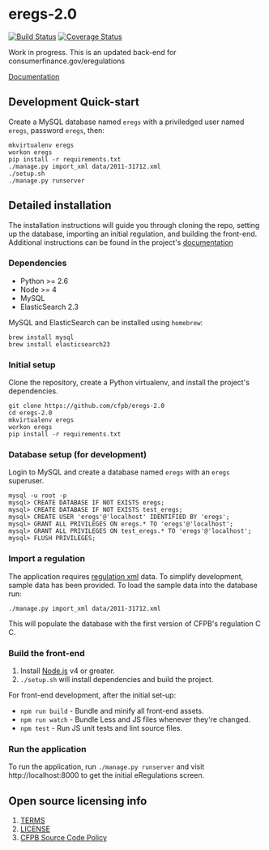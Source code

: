 # eregs-2.0

[![Build Status](https://travis-ci.org/cfpb/eregs-2.0.svg?branch=master)](https://travis-ci.org/cfpb/eregs-2.0)
[![Coverage Status](https://coveralls.io/repos/github/cfpb/eregs-2.0/badge.svg?branch=master)](https://coveralls.io/github/cfpb/eregs-2.0?branch=master)

Work in progress. This is an updated back-end for consumerfinance.gov/eregulations

[Documentation](https://cfpb.github.io/eregs-2.0/)

## Development Quick-start

Create a MySQL database named `eregs` with a priviledged user named `eregs`, password `eregs`, then:

```
mkvirtualenv eregs
workon eregs
pip install -r requirements.txt
./manage.py import_xml data/2011-31712.xml
./setup.sh
./manage.py runserver
```


## Detailed installation

The installation instructions will guide you through cloning the repo, setting up the database, importing an initial regulation, and building the front-end. Additional instructions can be found in the project's [documentation](https://cfpb.github.io/eregs-2.0/)

### Dependencies

- Python >= 2.6
- Node >= 4
- MySQL
- ElasticSearch 2.3

MySQL and ElasticSearch can be installed using `homebrew`:

```
brew install mysql
brew install elasticsearch23
```

### Initial setup

Clone the repository, create a Python virtualenv, and install the project's dependencies.

```
git clone https://github.com/cfpb/eregs-2.0
cd eregs-2.0
mkvirtualenv eregs
workon eregs
pip install -r requirements.txt
```

### Database setup (for development)

Login to MySQL and create a database named `eregs`  with an `eregs` superuser.

```
mysql -u root -p
mysql> CREATE DATABASE IF NOT EXISTS eregs;
mysql> CREATE DATABASE IF NOT EXISTS test_eregs;
mysql> CREATE USER 'eregs'@'localhost' IDENTIFIED BY 'eregs';
mysql> GRANT ALL PRIVILEGES ON eregs.* TO 'eregs'@'localhost';
mysql> GRANT ALL PRIVILEGES ON test_eregs.* TO 'eregs'@'localhost';
mysql> FLUSH PRIVILEGES;
```


### Import a regulation

The application requires [regulation xml](https://github.com/cfpb/regulations-xml) data. To simplify development, sample data has been provided. To load the sample data into the database run:

```
./manage.py import_xml data/2011-31712.xml
```

This will populate the database with the first version of CFPB's regulation C C.

### Build the front-end

1. Install [Node.js](http://nodejs.org) v4 or greater.
1. `./setup.sh` will install dependencies and build the project.

For front-end development, after the initial set-up:

- `npm run build` - Bundle and minify all front-end assets.
- `npm run watch` - Bundle Less and JS files whenever they're changed.
- `npm test` - Run JS unit tests and lint source files.

### Run the application

To run the application, run `./manage.py runserver` and
visit http://localhost:8000 to get the initial eRegulations screen.

## Open source licensing info

1. [TERMS](TERMS.md)
2. [LICENSE](LICENSE)
3. [CFPB Source Code Policy](https://github.com/cfpb/source-code-policy/)
